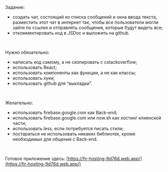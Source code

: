 Задание:
* создать чат, состоящий из списка сообщений и окна ввода текста, разместить этот чат в интернет так, чтобы все пользователи могли зайти по ссылке и отправлять сообщения, которые будут видеть все;
* откомментировать код в JSDoc и выложить на github.

<br />

Нужно обязательно:
* написать код самому,  а не скопировать с сstackoverflow;
* использовать React;
* использовать компоненты как функции, а не как классы;
* использовать хуки;
* использовать github для “выкладки”.

<br />

Желательно:
* использовать firebase.google.com как Back-end;
* использовать firebase.google.com или now.sh как хостинг клиенской части;
* использовать less, если потребуется писать стили;
* постараться не использовать никаких библиотек, кроме необходимых для общения с Back-end.

<br />

Готовое приложение здесь: [https://fir-hosting-9d76d.web.app/](https://fir-hosting-9d76d.web.app/)


